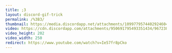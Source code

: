 ```yaml
---
title: ;3
layout: discord-gif-trick
permalink: /%3B3/
thumbnail: https://media.discordapp.net/attachments/1099779574402924604/1170137136821964832/sus.jpg
video: https://cdn.discordapp.com/attachments/950691795493351434/967238747114577981/misery.mp4
video_height: 202
video_width: 250
redirect: https://www.youtube.com/watch?v=Ie57fr8pCko
---
```

